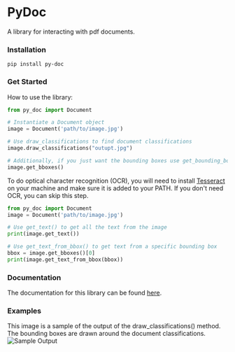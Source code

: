 # PyDoc
A library for interacting with pdf documents.

### Installation
```
pip install py-doc
```

### Get Started
How to use the library:

```python
from py_doc import Document 

# Instantiate a Document object 
image = Document('path/to/image.jpg')

# Use draw_classifications to find document classifications
image.draw_classifications("outupt.jpg")

# Additionally, if you just want the bounding boxes use get_bounding_box()
image.get_bboxes()
```
To do optical character recognition (OCR), you will need to install [Tesseract](https://github.com/tesseract-ocr/tesseract)
on your machine and make sure it is added to your PATH. If you don't need OCR, you can skip this step. 

```python
from py_doc import Document
image = Document('path/to/image.jpg')

# Use get_text() to get all the text from the image
print(image.get_text())

# Use get_text_from_bbox() to get text from a specific bounding box
bbox = image.get_bboxes()[0]
print(image.get_text_from_bbox(bbox))
```

### Documentation
The documentation for this library can be found [here](https://py-doc.readthedocs.io/en/latest/index.html#).

### Examples
This image is a sample of the output of the draw_classifications() method. The bounding boxes are drawn around the document classifications.
![Sample Output](tests/documents/output.jpg)


